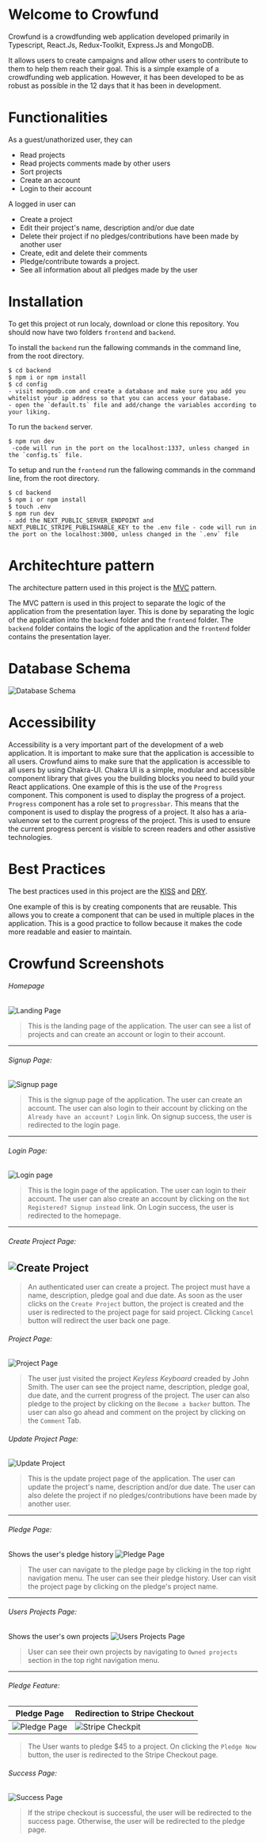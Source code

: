 # Welcome to Crowfund

Crowfund is a crowdfunding web application developed primarily in Typescript, React.Js, Redux-Toolkit, Express.Js and MongoDB.

It allows users to create campaigns and allow other users to contribute to them to help them reach their goal. This is a simple example of a crowdfunding web application. However, it has been developed to be as robust as possible in the 12 days that it has been in development.

# Functionalities

As a guest/unathorized user, they can

- Read projects
- Read projects comments made by other users
- Sort projects
- Create an account
- Login to their account

A logged in user can

- Create a project
- Edit their project's name, description and/or due date
- Delete their project if no pledges/contributions have been made by another user
- Create, edit and delete their comments
- Pledge/contribute towards a project.
- See all information about all pledges made by the user

# Installation

To get this project ot run localy, download or clone this repository. You should now have two folders `frontend` and `backend`.

To install the `backend` run the fallowing commands in the command line, from the root directory.

```
$ cd backend
$ npm i or npm install
$ cd config
- visit mongodb.com and create a database and make sure you add you whitelist your ip address so that you can access your database.
- open the `default.ts` file and add/change the variables according to your liking.
```

To run the `backend` server.

```
$ npm run dev
 -code will run in the port on the localhost:1337, unless changed in the `config.ts` file.
```

To setup and run the `frontend` run the fallowing commands in the command line, from the root directory.

```
$ cd backend
$ npm i or npm install
$ touch .env
$ npm run dev
- add the NEXT_PUBLIC_SERVER_ENDPOINT and NEXT_PUBLIC_STRIPE_PUBLISHABLE_KEY to the .env file - code will run in the port on the localhost:3000, unless changed in the `.env` file
```

# Architechture pattern

The architecture pattern used in this project is the [MVC](https://en.wikipedia.org/wiki/Model%E2%80%93view%E2%80%93controller) pattern.

The MVC pattern is used in this project to separate the logic of the application from the presentation layer. This is done by separating the logic of the application into the `backend` folder and the `frontend` folder. The `backend` folder contains the logic of the application and the `frontend` folder contains the presentation layer.

# Database Schema

![Database Schema](https://i.imgur.com/XLJl9FD.png)

# Accessibility

Accessibility is a very important part of the development of a web application. It is important to make sure that the application is accessible to all users. Crowfund aims to make sure that the application is accessible to all users by using Chakra-UI. Chakra UI is a simple, modular and accessible component library that gives you the building blocks you need to build your React applications. One example of this is the use of the `Progress` component. This component is used to display the progress of a project. `Progress` component has a role set to `progressbar`. This means that the component is used to display the progress of a project. It also has a aria-valuenow set to the current progress of the project. This is used to ensure the current progress percent is visible to screen readers and other assistive technologies.

# Best Practices

The best practices used in this project are the [KISS](https://en.wikipedia.org/wiki/KISS_principle) and [DRY](https://en.wikipedia.org/wiki/Don%27t_repeat_yourself).

One example of this is by creating components that are reusable. This allows you to create a component that can be used in multiple places in the application. This is a good practice to follow because it makes the code more readable and easier to maintain.

# Crowfund Screenshots

###### Homepage

![Landing Page](https://i.imgur.com/1Hb0D9M.png)

> This is the landing page of the application. The user can see a list of projects and can create an account or login to their account.

---

###### Signup Page:

![Signup page](https://i.imgur.com/37We2vU.png)

> This is the signup page of the application. The user can create an account. The user can also login to their account by clicking on the `Already have an account? Login` link. On signup success, the user is redirected to the login page.

---

###### Login Page:

![Login page](https://i.imgur.com/H9fABrz.png)

> This is the login page of the application. The user can login to their account. The user can also create an account by clicking on the `Not Registered? Signup instead` link. On Login success, the user is redirected to the homepage.

---

###### Create Project Page:

## ![Create Project](https://i.imgur.com/TMXk5m9.png)

> An authenticated user can create a project. The project must have a name, description, pledge goal and due date. As soon as the user clicks on the `Create Project` button, the project is created and the user is redirected to the project page for said project. Clicking `Cancel` button will redirect the user back one page.

###### Project Page:

![Project Page](https://i.imgur.com/YUumS9X.png)

> The user just visited the project _Keyless Keyboard_ creaded by John Smith. The user can see the project name, description, pledge goal, due date, and the current progress of the project. The user can also pledge to the project by clicking on the `Become a backer` button. The user can also go ahead and comment on the project by clicking on the `Comment` Tab.

###### Update Project Page:

![Update Project](https://i.imgur.com/5L7YgZw.png)

> This is the update project page of the application. The user can update the project's name, description and/or due date. The user can also delete the project if no pledges/contributions have been made by another user.

---

###### Pledge Page:

Shows the user's pledge history
![Pledge Page](https://i.imgur.com/1Ss4FRh.png)

> The user can navigate to the pledge page by clicking in the top right navigation menu. The user can see their pledge history. User can visit the project page by clicking on the pledge's project name.

---

###### Users Projects Page:

Shows the user's own projects
![Users Projects Page](https://i.imgur.com/kzuUrG4.png)

> User can see their own projects by navigating to `Owned projects` section in the top right navigation menu.

---

###### Pledge Feature:

| Pledge Page                                     | Redirection to Stripe Checkout                      |
| ----------------------------------------------- | --------------------------------------------------- |
| ![Pledge Page](https://i.imgur.com/m5pB139.png) | ![Stripe Checkpit](https://i.imgur.com/vHpF9aW.png) |

> The User wants to pledge $45 to a project. On clicking the `Pledge Now` button, the user is redirected to the Stripe Checkout page.

###### Success Page:

![Success Page](https://i.imgur.com/bUtgrvL.png)

> If the stripe checkout is successful, the user will be redirected to the success page. Otherwise, the user will be redirected to the pledge page.
